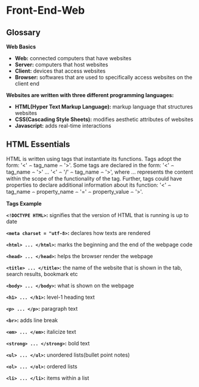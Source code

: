 # Front-End-Web

## Glossary
**Web Basics**
- **Web:** connected computers that have websites
- **Server:** computers that host websites
- **Client:** devices that access websites
- **Browser:** softwares that are used to specifically access websites on the client end

**Websites are written with three different programming languages:**
- **HTML(Hyper Text Markup Language):** markup language that structures websites
- **CSS(Cascading Style Sheets):** modifies aesthetic attributes of websites
- **Javascript:** adds real-time interactions

## HTML Essentials

HTML is written using tags that instantiate its functions. Tags adopt the form: '<' ⌢ tag_name ⌢ '>'. Some tags are declared in the form: '<' ⌢ tag_name ⌢ '>' ... '<' ⌢ '/' ⌢ tag_name ⌢ '>', where ... represents the content within the scope of the functionality of the tag. Further, tags could have properties to declare additional information about its function: '<' ⌢ tag_name ⌢ property_name ⌢ '=' ⌢ property_value ⌢ '>'.

**Tags Example**

**`<!DOCTYPE HTML>`:** signifies that the version of HTML that is running is up to date

**`<meta charset = "utf-8>`:** declares how texts are rendered

**`<html> ... </html>`:** marks the beginning and the end of the webpage code

**`<head> ... </head>`:** helps the browser render the webpage

**`<title> ... </title>`:** the name of the website that is shown in the tab, search results, bookmark etc

**`<body> ... </body>`:** what is shown on the webpage

**`<h1> ... </h1>`:** level-1 heading text

**`<p> ... </p>`:** paragraph text

**`<br>`:** adds line break

**`<em> ... </em>`:** italicize text

**`<strong> ... </strong>`:** bold text

**`<ul> ... </ul>`:** unordered lists(bullet point notes)

**`<ol> ... </ol>`:** ordered lists

**`<li> ... </li>`:** items within a list